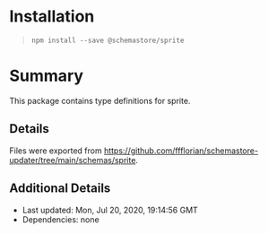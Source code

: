 # Installation
> `npm install --save @schemastore/sprite`

# Summary
This package contains type definitions for sprite.

## Details
Files were exported from https://github.com/ffflorian/schemastore-updater/tree/main/schemas/sprite.

## Additional Details
* Last updated: Mon, Jul 20, 2020, 19:14:56 GMT
* Dependencies: none
